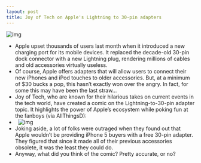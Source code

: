 ```yaml
---
layout: post
title: Joy of Tech on Apple's Lightning to 30-pin adapters
---
```

![img](http://media.idownloadblog.com/wp-content/uploads/2012/10/joyoftech-adapters-header.jpg)
* Apple upset thousands of users last month when it introduced a new charging port for its mobile devices. It replaced the decade-old 30-pin dock connector with a new Lightning plug, rendering millions of cables and old accessories virtually useless.
* Of course, Apple offers adapters that will allow users to connect their new iPhones and iPod touches to older accessories. But, at a minimum of $30 bucks a pop, this hasn’t exactly won over the angry. In fact, for some this may have been the last straw…
* Joy of Tech, who are known for their hilarious takes on current events in the tech world, have created a comic on the Lightning-to-30-pin adapter topic. It highlights the power of Apple’s ecosystem while poking fun at the fanboys (via AllThingsD):
*  
![img](http://media.idownloadblog.com/wp-content/uploads/2012/10/joyoftech-adapters.jpg)
* Joking aside, a lot of folks were outraged when they found out that Apple wouldn’t be providing iPhone 5 buyers with a free 30-pin adapter. They figured that since it made all of their previous accessories obsolete, it was the least they could do.
* Anyway, what did you think of the comic? Pretty accurate, or no?

